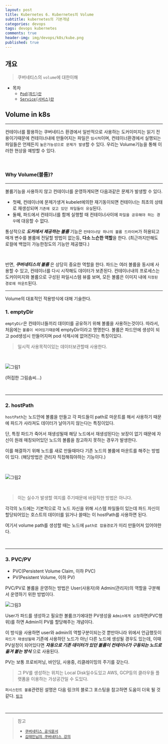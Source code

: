 ```yaml
---
layout: post
title: Kubernetes 6. Kubernetes의 Volume
subtitle: kubernetes의 기본개념
categories: devops
tags: devops kubernetes
comments: true
header-img: img/devops/k8s/kube.png
published: true
---
```


## 개요
> 쿠버네티스의 `volume`에 대한이해
  
- 목차
    - [`Pod(파드)란`](#pod파드란)
    - [`Service(서비스)란`](#service서비스란)
  
## Volume in k8s
---
컨테이너를 활용하는 쿠버네티스 환경에서 일반적으로 사용하는 도커이미지는 읽기 전용이기때문에 컨테이너내에 만들어지는 파일은 `임시적`이며, 컨테이너환경에서 실행되는 파일들은 언제든지 `높은가능성으로 문제가 발생`할 수 있다. 우리는 Volume기능을 통해 이러한 현상을 예방할 수 있다.

<br>

### Why Volume(볼륨)?

---
볼륨기능을 사용하지 않고 컨테이너를 운영하게되면 다음과같은 문제가 발생할 수 있다. 
- 첫째, 컨테이너에 문제가생겨 kubelet에의한 재기동이되면 컨테이너는 최초의 상태로 재생성되며 `기존에 갖고 있던 파일들이 유실`된다. 
- 둘째, 파드에서 컨테이너를 함께 실행할 때 컨테이너사이에 `파일을 공유해야 하는 경우`에 대응할 수 없다.


통상적으로 _**도커에서 제공하는 볼륨**_ 기능은 `컨테이너당 하나의 볼륨 드라이버`가 허용되고 매개 변수를 볼륨에 전달할 방법이 없는등, **다소 느슨한 역할**을 한다. (최근까지만해도 로컬에 백업이 가능한정도의 기능만 제공했다.) 

<br>

반면, _**쿠버네티스의 볼륨**_ 은 상당히 중요한 역할을 한다. 파드는 여러 볼륨을 동시에 사용할 수 있고, 컨테이너를 다시 시작해도 데이터가 보존된다. 컨테이너내의 프로세스는 도커이미지와 볼륨으로 구성된 파일시스템 뷰를 보며, 모든 볼륨은 이미지 내에 `지정된 경로에 마운트`된다. 


---

Volume의 대표적인 적용방식에 대해 기술한다.

### **1. emptyDir**

`emptyDir`은 컨테이너들끼리 데이터를 공유하기 위해 볼륨을 사용하는것이다. 따라서, 처음에는 `볼륨이 비어있기때문`에 emptyDir이라고 명명한다. 볼륨은 파드안에 생성이 되고 pod생성시 만들어지며 pod 삭제시에 없어진다는 특징이있다.

> 일시적 사용목적이있는 데이터보관할때 사용한다.

<br>

![그림1](https://cdn.jsdelivr.net/gh/zunoxi/zunoxi.github.io/assets/img/devops/k8s/volume/1.png)

(허접한 그림솜씨...)

<br>

---

### **2. hostPath**

`hostPath`는 노드안에 볼륨을 만들고 각 파드들이 path로 마운트를 해서 사용하기 때문에 파드가 사라져도 데이터가 날아가지 않는다는 특징이있다.

단, 특정 파드가 죽어서 재생성될때 해당 노드에서 재생성된다는 보장이 없기 때문에 자신이 원래 매칭되어있던 노드의 볼륨을 참고하지 못하는 경우가 발생한다.

이를 해결하기 위해 노드를 새로 만들때마다 기존 노드의 볼륨에 마운트를 해주는 방법이 있다. (해당방법은 관리자 직접해줘야하는 기능이다.)

<br>

![그림2](https://cdn.jsdelivr.net/gh/zunoxi/zunoxi.github.io/assets/img/devops/k8s/volume/2.png)

<br>

> 이는 실수가 발생할 여지를 주기때문에 바람직한 방법은 아니다.

각각의 노드에는 기본적으로 각 노드 자신을 위해 시스템 파일들이 있는데 파드 자신이 할당되어있는 호스트의 데이터를 읽거나 쓸때는 이 hostPath를 사용하면 된다.

여기서 volume path를 생성할 때는 노드에 `path로 잡을경로`가 미리 만들어져 있어야한다.

<br>

---

### **3. PVC/PV**

- PVC(Persistent Volume Claim, 이하 PVC)
- PV(Pesistent Volume, 이하 PV)

PVC/PV로 볼륨을 운영하는 방법은 User(사용자)와 Admin(관리자)의 역할을 구분해서 운영하기 위한 방법이다.

![그림3](https://cdn.jsdelivr.net/gh/zunoxi/zunoxi.github.io/assets/img/devops/k8s/volume/3.png)

User가 파드를 생성하고 필요한 볼륨크기에대한 PV생성을 `Admin에게 요청`하면(PVC행위)를 하면 Admin이 PV를 할당해주는 개념이다. 

이 방식을 사용하면 user와 admin의 역할구분이되는것 뿐만아니라 위에서 언급했듯이 `파드가 재생성될때` 기존에 사용하던 노드가 아닌 다른 노드에 생성될 경우도 있는데, 이때 PV설정이 되어있다면 _**자동으로 기존 데이터가 있던 볼륨이 컨테이너가 구동되는 노드로 옮겨 붙는 방식**_ 으로 사용된다.

PV는 보통 프로비저닝, 바인딩, 사용중, 리클레이밍의 주기를 갖는다.

> 그 PV를 생성하는 위치는 Local Disk일수도있고 AWS, GCP등의 클라우들 플랫폼을 이용하는 가상공간일 수 도있다.

`퍼시스턴트 볼륨`관련된 설명은 다음 링크의 블로그 포스팅을 참고하면 도움이 더욱 될 것같다.
[`링크`](https://arisu1000.tistory.com/27849)



<br>

---
> 참고
> - [`쿠버네티스 공식문서`](https://kubernetes.io/ko/docs/concepts/storage/volumes/)
> - [`김태민님의 쿠버네티스 강의`](https://www.inflearn.com/course/%EC%BF%A0%EB%B2%84%EB%84%A4%ED%8B%B0%EC%8A%A4-%EA%B8%B0%EC%B4%88#)

